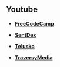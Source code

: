 ## Youtube

* [**FreeCodeCamp**](https://www.youtube.com/watch?v=YS4e4q9oBaU)

* [**SentDex**](https://www.youtube.com/watch?v=nSYFfWijl8U&list=PLQVvvaa0QuDeF3hP0wQoSxpkqgRcgxMqX&index=2)

* [**Telusko**](https://www.youtube.com/watch?v=ty49_v1tV44)

* [**TraversyMedia**](https://www.youtube.com/watch?v=SqrbIlUwR0U)